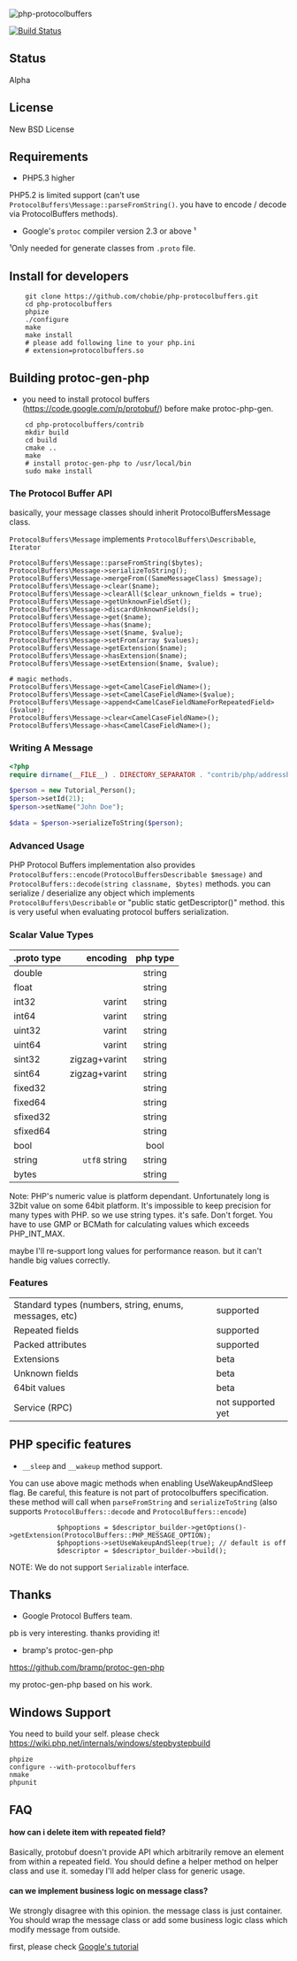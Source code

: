 ![php-protocolbuffers](https://raw.github.com/chobie/php-protocolbuffers/master/contents/php-protocolbuffers.png)

[![Build Status](https://secure.travis-ci.org/chobie/php-protocolbuffers.png)](http://travis-ci.org/chobie/php-protocolbuffers)

## Status

Alpha

## License

New BSD License

## Requirements

* PHP5.3 higher

PHP5.2 is limited support (can't use `ProtocolBuffers\Message::parseFromString()`. you have to encode / decode via ProtocolBuffers methods).

* Google's `protoc` compiler version 2.3 or above ¹

 ¹Only needed for generate classes from `.proto` file.


## Install for developers

````
    git clone https://github.com/chobie/php-protocolbuffers.git
    cd php-protocolbuffers
    phpize
    ./configure
    make
    make install
    # please add following line to your php.ini
    # extension=protocolbuffers.so
````

## Building protoc-gen-php

* you need to install protocol buffers (https://code.google.com/p/protobuf/)  before make protoc-php-gen.


````
    cd php-protocolbuffers/contrib
    mkdir build
    cd build
    cmake ..
    make
    # install protoc-gen-php to /usr/local/bin
    sudo make install
````


### The Protocol Buffer API

basically, your message classes should inherit ProtocolBuffersMessage class.

`ProtocolBuffers\Message` implements `ProtocolBuffers\Describable`, `Iterator`

````
ProtocolBuffers\Message::parseFromString($bytes);
ProtocolBuffers\Message->serializeToString();
ProtocolBuffers\Message->mergeFrom((SameMessageClass) $message);
ProtocolBuffers\Message->clear($name);
ProtocolBuffers\Message->clearAll($clear_unknown_fields = true);
ProtocolBuffers\Message->getUnknownFieldSet();
ProtocolBuffers\Message->discardUnknownFields();
ProtocolBuffers\Message->get($name);
ProtocolBuffers\Message->has($name);
ProtocolBuffers\Message->set($name, $value);
ProtocolBuffers\Message->setFrom(array $values);
ProtocolBuffers\Message->getExtension($name);
ProtocolBuffers\Message->hasExtension($name);
ProtocolBuffers\Message->setExtension($name, $value);

# magic methods.
ProtocolBuffers\Message->get<CamelCaseFieldName>();
ProtocolBuffers\Message->set<CamelCaseFieldName>($value);
ProtocolBuffers\Message->append<CamelCaseFieldNameForRepeatedField>($value);
ProtocolBuffers\Message->clear<CamelCaseFieldName>();
ProtocolBuffers\Message->has<CamelCaseFieldName>();
````

### Writing A Message

````php
<?php
require dirname(__FILE__) . DIRECTORY_SEPARATOR . "contrib/php/addressbook.proto.php";

$person = new Tutorial_Person();
$person->setId(21);
$person->setName("John Doe");

$data = $person->serializeToString($person);
````
### Advanced Usage

PHP Protocol Buffers implementation also provides `ProtocolBuffers::encode(ProtocolBuffersDescribable $message)` and `ProtocolBuffers::decode(string classname, $bytes)` methods.
you can serialize / deserialize any object which implements `ProtocolBuffers\Describable` or "public static getDescriptor()" method. this is very useful when
evaluating protocol buffers serialization.

### Scalar Value Types

| .proto type | encoding       | php type     |
|:------------|---------------:|:------------:|
| double      |                | string       |
| float       |                | string       |
| int32       | varint         | string       |
| int64       | varint         | string       |
| uint32      | varint         | string       |
| uint64      | varint         | string       |
| sint32      | zigzag+varint  | string       |
| sint64      | zigzag+varint  | string       |
| fixed32     |                | string       |
| fixed64     |                | string       |
| sfixed32    |                | string       |
| sfixed64    |                | string       |
| bool        |                | bool         |
| string      | `utf8` string  | string       |
| bytes       |                | string       |

Note: PHP's numeric value is platform dependant. Unfortunately long is 32bit value on some 64bit platform.
It's impossible to keep precision for many types with PHP. so we use string types. it's safe.
Don't forget. You have to use GMP or BCMath for calculating values which exceeds PHP_INT_MAX.

maybe I'll re-support long values for performance reason. but it can't handle big values correctly.

### Features

<table>
  <tr>
    <td>Standard types (numbers, string, enums, messages, etc)</td><td>supported</td>
  </tr>
  <tr>
    <td>Repeated fields</td><td>supported</td>
  </tr>
  <tr>
    <td>Packed attributes</td><td>supported</td>
  </tr>
  <tr>
    <td>Extensions</td><td>beta</td>
  </tr>
  <tr>
    <td>Unknown fields</td><td>beta</td>
  </tr>
  <tr>
    <td>64bit values</td><td>beta</td>
  </tr>
  <tr>
    <td>Service (RPC)</td><td>not supported yet</td>
  </tr>
</table>

## PHP specific features

* `__sleep` and `__wakeup` method support.

You can use above magic methods when enabling UseWakeupAndSleep flag. Be careful, this feature is not part of protocolbuffers specification.
these method will call when `parseFromString` and `serializeToString` (also supports `ProtocolBuffers::decode` and `ProtocolBuffers::encode`)


````
            $phpoptions = $descriptor_builder->getOptions()->getExtension(ProtocolBuffers::PHP_MESSAGE_OPTION);
            $phpoptions->setUseWakeupAndSleep(true); // default is off
            $descriptor = $descriptor_builder->build();
````

NOTE: We do not support `Serializable` interface.

## Thanks

- Google Protocol Buffers team.

pb is very interesting. thanks providing it!

- bramp's protoc-gen-php

https://github.com/bramp/protoc-gen-php

my protoc-gen-php based on his work.


## Windows Support

You need to build your self. please check https://wiki.php.net/internals/windows/stepbystepbuild

````
phpize
configure --with-protocolbuffers
nmake
phpunit
````

## FAQ

#### how can i delete item with repeated field?

Basically, protobuf doesn't provide API which arbitrarily remove an element from within a repeated field.
You should define a helper method on helper class and use it. someday I'll add helper class for generic usage.


#### can we implement business logic on message class?

We strongly disagree with this opinion. the message class is just container. You should wrap the message class or
add some business logic class which modify message from outside.

first, please check [Google's tutorial](https://developers.google.com/protocol-buffers/docs/cpptutorial)